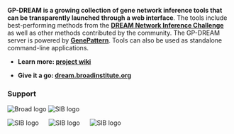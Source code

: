 **GP-DREAM is a growing collection of gene network inference tools that can be transparently launched through a web interface**.
The tools include best-performing methods from the [**DREAM Network Inference Challenge**](http://dreamchallenges.org/) as well 
as other methods contributed by the community. The GP-DREAM server is powered by 
[**GenePattern**](http://www.broadinstitute.org/cancer/software/genepattern/). Tools can also be used as standalone command-line 
applications.

* **Learn more: [project wiki](https://github.com/marbach/gpdream/wiki)**

* **Give it a go: [dream.broadinstitute.org](http://dream.broadinstitute.org)**

### Support

![Broad logo](https://github.com/marbach/gpdream/blob/master/wiki/images/unil_logo.png)
![SIB logo](https://github.com/marbach/gpdream/blob/master/wiki/images/sib_logo.png)

![SIB logo](https://github.com/marbach/gpdream/blob/master/wiki/images/broad_logo.png) `  `
![SIB logo](https://github.com/marbach/gpdream/blob/master/wiki/images/mit_logo.png) `  `
![SIB logo](https://github.com/marbach/gpdream/blob/master/wiki/images/ibm_logo.jpg)
